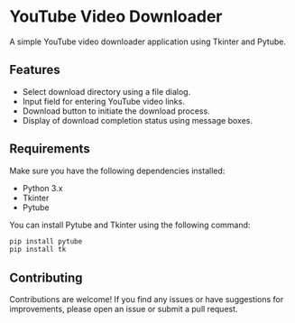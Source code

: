 # YouTube Video Downloader

A simple YouTube video downloader application using Tkinter and Pytube.

## Features

- Select download directory using a file dialog.
- Input field for entering YouTube video links.
- Download button to initiate the download process.
- Display of download completion status using message boxes.

## Requirements

Make sure you have the following dependencies installed:

- Python 3.x
- Tkinter
- Pytube

You can install Pytube and Tkinter using the following command:

```bash
pip install pytube
pip install tk
```

## Contributing
Contributions are welcome! If you find any issues or have suggestions for improvements, please open an issue or submit a pull request.
